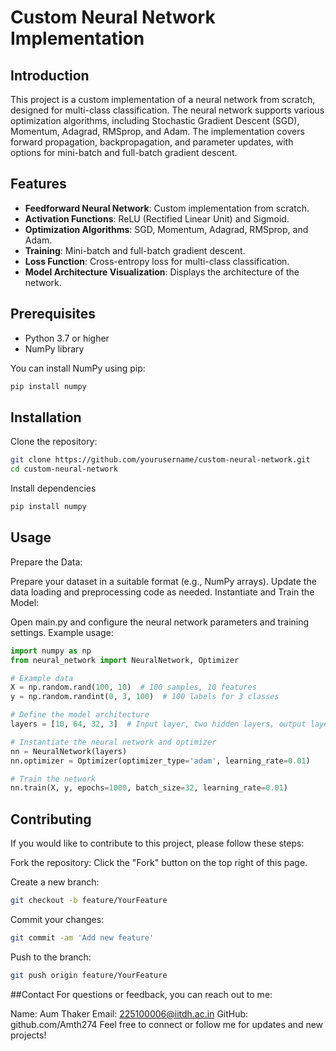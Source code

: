 # Custom Neural Network Implementation

## Introduction

This project is a custom implementation of a neural network from scratch, designed for multi-class classification. The neural network supports various optimization algorithms, including Stochastic Gradient Descent (SGD), Momentum, Adagrad, RMSprop, and Adam. The implementation covers forward propagation, backpropagation, and parameter updates, with options for mini-batch and full-batch gradient descent.

## Features

- **Feedforward Neural Network**: Custom implementation from scratch.
- **Activation Functions**: ReLU (Rectified Linear Unit) and Sigmoid.
- **Optimization Algorithms**: SGD, Momentum, Adagrad, RMSprop, and Adam.
- **Training**: Mini-batch and full-batch gradient descent.
- **Loss Function**: Cross-entropy loss for multi-class classification.
- **Model Architecture Visualization**: Displays the architecture of the network.

## Prerequisites

- Python 3.7 or higher
- NumPy library

You can install NumPy using pip:
```bash
pip install numpy
```

## Installation
Clone the repository:
```bash
git clone https://github.com/yourusername/custom-neural-network.git
cd custom-neural-network
```
Install dependencies
```python
pip install numpy
```

## Usage
Prepare the Data:

Prepare your dataset in a suitable format (e.g., NumPy arrays).
Update the data loading and preprocessing code as needed.
Instantiate and Train the Model:

Open main.py and configure the neural network parameters and training settings. Example usage:

```python 
import numpy as np
from neural_network import NeuralNetwork, Optimizer

# Example data
X = np.random.rand(100, 10)  # 100 samples, 10 features
y = np.random.randint(0, 3, 100)  # 100 labels for 3 classes

# Define the model architecture
layers = [10, 64, 32, 3]  # Input layer, two hidden layers, output layer

# Instantiate the neural network and optimizer
nn = NeuralNetwork(layers)
nn.optimizer = Optimizer(optimizer_type='adam', learning_rate=0.01)

# Train the network
nn.train(X, y, epochs=1000, batch_size=32, learning_rate=0.01)
```
## Contributing 
If you would like to contribute to this project, please follow these steps:

Fork the repository: Click the "Fork" button on the top right of this page.

Create a new branch:
```bash
git checkout -b feature/YourFeature
```

Commit your changes:
```bash
git commit -am 'Add new feature'
```

Push to the branch:
```bash
git push origin feature/YourFeature
```


##Contact
For questions or feedback, you can reach out to me:

Name: Aum Thaker
Email: 225100006@iitdh.ac.in
GitHub: github.com/Amth274
Feel free to connect or follow me for updates and new projects!




